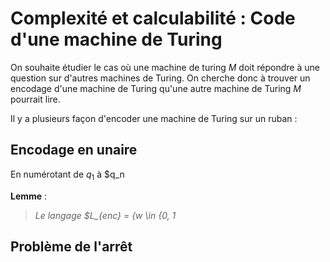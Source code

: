 # Complexité et calculabilité : Code d'une machine de Turing

On souhaite étudier le cas où une machine de turing $M$ doit répondre à une question sur d'autres machines de Turing. On cherche donc à trouver un encodage d'une machine de Turing qu'une autre machine de Turing $M$ pourrait lire.

Il y a plusieurs façon d'encoder une machine de Turing sur un ruban :

## Encodage en unaire

<!-- FIXME: À Compléter -->

En numérotant de $q_1$ à $q_n

**Lemme** :

> *Le langage $L_{enc} = \{w \in \{0, 1*

## Problème de l'arrêt
